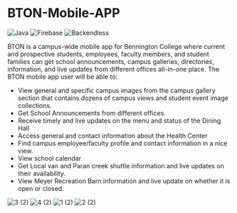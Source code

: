 # BTON-Mobile-APP
![Java](https://img.shields.io/badge/java-%23ED8B00.svg?style=for-the-badge&logo=java&logoColor=white) ![Firebase](https://img.shields.io/badge/firebase-%23039BE5.svg?style=for-the-badge&logo=firebase) ![Backendless](BACKENDLESS)

BTON is a campus-wide mobile app for Bennington College where current and prospective students, employees, faculty members, and student families can get school announcements, campus galleries, directories, information, and live updates from different offices all-in-one place. The BTON mobile app user will be able to:

* View general and specific campus images from the campus gallery section that contains dozens of campus views and student event image collections.
* Get School Announcements from different offices.
* Receive timely and live updates on the menu and status of the Dining Hall
* Access general and contact information about the Health Center
* Find campus employee/faculty profile and contact information in a nice view.
* View school calendar
* Get Local van and Paran creek shuttle information and live updates on their availability.
* View Meyer Recreation Barn information and live update on whether it is open or closed.


![3 (2)](https://user-images.githubusercontent.com/62855279/144115876-99b492ba-4e28-4641-8c39-0e91e9406926.jpg)
![4 (2)](https://user-images.githubusercontent.com/62855279/144115878-b4632609-9c81-4e19-b695-ddedbc8009c0.jpg)
![1 (2)](https://user-images.githubusercontent.com/62855279/144115879-d31ba41a-4832-42a2-9811-e2c97a63f37e.jpg)
![2 (2)](https://user-images.githubusercontent.com/62855279/144115881-0bb506d4-b6fb-47a9-92de-655577574005.jpg)
